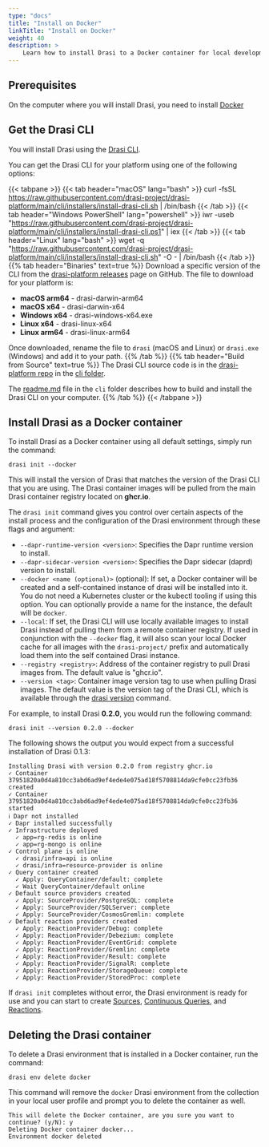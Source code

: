 ```yaml
---
type: "docs"
title: "Install on Docker"
linkTitle: "Install on Docker"
weight: 40
description: >
    Learn how to install Drasi to a Docker container for local development and testing
---
```


## Prerequisites

On the computer where you will install Drasi, you need to install [Docker](https://www.docker.com/products/docker-desktop/)


## Get the Drasi CLI
You will install Drasi using the [Drasi CLI](/reference/command-line-interface/). 

You can get the Drasi CLI for your platform using one of the following options:

{{< tabpane >}}
{{< tab header="macOS" lang="bash" >}}
curl -fsSL https://raw.githubusercontent.com/drasi-project/drasi-platform/main/cli/installers/install-drasi-cli.sh | /bin/bash
{{< /tab >}}
{{< tab header="Windows PowerShell" lang="powershell" >}}
iwr -useb "https://raw.githubusercontent.com/drasi-project/drasi-platform/main/cli/installers/install-drasi-cli.ps1" | iex
{{< /tab >}}
{{< tab header="Linux" lang="bash" >}}
wget -q "https://raw.githubusercontent.com/drasi-project/drasi-platform/main/cli/installers/install-drasi-cli.sh" -O - | /bin/bash
{{< /tab >}}
{{% tab header="Binaries" text=true %}}
Download a specific version of the CLI from the [drasi-platform releases](https://github.com/drasi-project/drasi-platform/releases) page on GitHub. The file to download for your platform is:
- **macOS arm64** - drasi-darwin-arm64
- **macOS x64** - drasi-darwin-x64
- **Windows x64** - drasi-windows-x64.exe
- **Linux x64** - drasi-linux-x64
- **Linux arm64** - drasi-linux-arm64

Once downloaded, rename the file to `drasi` (macOS and Linux) or `drasi.exe` (Windows) and add it to your path.
{{% /tab %}}
{{% tab header="Build from Source" text=true %}}
The Drasi CLI source code is in the [drasi-platform repo](https://github.com/drasi-project/drasi-platform) in the [cli folder](https://github.com/drasi-project/drasi-platform/tree/main/cli).

The [readme.md](https://github.com/drasi-project/drasi-platform/blob/main/cli/README.md) file in the `cli` folder describes how to build and install the Drasi CLI on your computer.
{{% /tab %}}
{{< /tabpane >}}

## Install Drasi as a Docker container
To install Drasi as a Docker container using all default settings, simply run the command:

```text
drasi init --docker
```

This will install the version of Drasi that matches the version of the Drasi CLI that you are using. The Drasi container images will be pulled from the main Drasi container registry located on **ghcr.io**.

The `drasi init` command gives you control over certain aspects of the install process and the configuration of the Drasi environment through these flags and argument:

- `--dapr-runtime-version <version>`: Specifies the Dapr runtime version to install.
- `--dapr-sidecar-version <version>`: Specifies the Dapr sidecar (daprd) version to install.
- `--docker <name (optional)>` (optional): If set, a Docker container will be created and a self-contained instance of drasi will be installed into it. You do not need a Kubernetes cluster or the kubectl tooling if using this option. You can optionally provide a name for the instance, the default will be `docker`.
- `--local`: If set, the Drasi CLI will use locally available images to install Drasi instead of pulling them from a remote container registry. If used in conjunction with the `--docker` flag, it will also scan your local Docker cache for all images with the `drasi-project/` prefix and automatically load them into the self contained Drasi instance.
- `--registry <registry>`: Address of the container registry to pull Drasi images from. The default value is "ghcr.io".
- `--version <tag>`: Container image version tag to use when pulling Drasi images. The default value is the version tag of the Drasi CLI, which is available through the [drasi version](/reference/command-line-interface#drasi-version) command.

For example, to install Drasi **0.2.0**, you would run the following command:

```text
drasi init --version 0.2.0 --docker
```

The following shows the output you would expect from a successful installation of Drasi 0.1.3:

```
Installing Drasi with version 0.2.0 from registry ghcr.io
✓ Container 37951820a0d4a810cc3abd6ad9ef4ede4e075ad18f5708814da9cfe0cc23fb36 created
✓ Container 37951820a0d4a810cc3abd6ad9ef4ede4e075ad18f5708814da9cfe0cc23fb36 started
ℹ Dapr not installed
✓ Dapr installed successfully
✓ Infrastructure deployed
  ✓ app=rg-redis is online
  ✓ app=rg-mongo is online
✓ Control plane is online
  ✓ drasi/infra=api is online
  ✓ drasi/infra=resource-provider is online
✓ Query container created
  ✓ Apply: QueryContainer/default: complete
  ✓ Wait QueryContainer/default online
✓ Default source providers created
  ✓ Apply: SourceProvider/PostgreSQL: complete
  ✓ Apply: SourceProvider/SQLServer: complete
  ✓ Apply: SourceProvider/CosmosGremlin: complete
✓ Default reaction providers created
  ✓ Apply: ReactionProvider/Debug: complete
  ✓ Apply: ReactionProvider/Debezium: complete
  ✓ Apply: ReactionProvider/EventGrid: complete
  ✓ Apply: ReactionProvider/Gremlin: complete
  ✓ Apply: ReactionProvider/Result: complete
  ✓ Apply: ReactionProvider/SignalR: complete
  ✓ Apply: ReactionProvider/StorageQueue: complete
  ✓ Apply: ReactionProvider/StoredProc: complete
```

If `drasi init` completes without error, the Drasi environment is ready for use and you can start to create [Sources](/how-to-guides/configure-sources/), [Continuous Queries](/how-to-guides/write-continuous-queries/), and [Reactions](/how-to-guides/configure-reactions/).


## Deleting the Drasi container
To delete a Drasi environment that is installed in a Docker container, run the command:

```
drasi env delete docker
```

This command will remove the `docker` Drasi environment from the collection in your local user profile and prompt you to delete the container as well.

```
This will delete the Docker container, are you sure you want to continue? (y/N): y
Deleting Docker container docker...
Environment docker deleted
```
